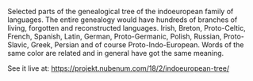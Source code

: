 Selected parts of the genealogical tree of the indoeuropean family of languages. The entire genealogy would have hundreds of branches of living, forgotten and reconstructed languages. Irish, Breton, Proto-Celtic, French, Spanish, Latin, German, Proto-Germanic, Polish, Russian, Proto-Slavic, Greek, Persian and of course Proto-Indo-European. Words of the same color are related and in general have got the same meaning.

See it live at: https://projekt.nubenum.com/18/2/indoeuropean-tree/

